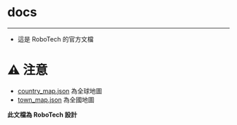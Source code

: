 # docs
------
- 這是 RoboTech 的官方文檔

# ⚠️ 注意
- [country_map.json](country_map.json) 為全球地圖
- [town_map.json](town_map.json) 為全國地圖

**此文檔為 RoboTech 設計**
